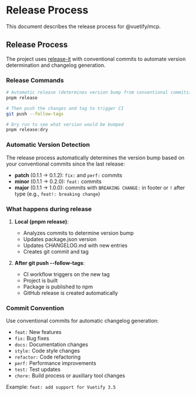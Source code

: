 # Release Process

This document describes the release process for @vuetify/mcp.

## Release Process

The project uses [release-it](https://github.com/release-it/release-it) with conventional commits to automate version determination and changelog generation.

### Release Commands

```bash
# Automatic release (determines version bump from conventional commits)
pnpm release

# Then push the changes and tag to trigger CI
git push --follow-tags

# Dry run to see what version would be bumped
pnpm release:dry
```

### Automatic Version Detection

The release process automatically determines the version bump based on your conventional commits since the last release:

- **patch** (0.1.1 → 0.1.2): `fix:` and `perf:` commits
- **minor** (0.1.1 → 0.2.0): `feat:` commits
- **major** (0.1.1 → 1.0.0): commits with `BREAKING CHANGE:` in footer or `!` after type (e.g., `feat!: breaking change`)

### What happens during release

1. **Local (pnpm release)**:
   - Analyzes commits to determine version bump
   - Updates package.json version
   - Updates CHANGELOG.md with new entries
   - Creates git commit and tag

2. **After git push --follow-tags**:
   - CI workflow triggers on the new tag
   - Project is built
   - Package is published to npm
   - GitHub release is created automatically

### Commit Convention

Use conventional commits for automatic changelog generation:

- `feat:` New features
- `fix:` Bug fixes
- `docs:` Documentation changes
- `style:` Code style changes
- `refactor:` Code refactoring
- `perf:` Performance improvements
- `test:` Test updates
- `chore:` Build process or auxiliary tool changes

Example: `feat: add support for Vuetify 3.5`
